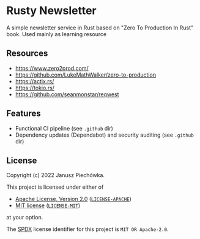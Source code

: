 # Rusty Newsletter

A simple newsletter service in Rust based on "Zero To Production In Rust" book. Used mainly as learning resource

## Resources

* https://www.zero2prod.com/
* https://github.com/LukeMathWalker/zero-to-production
* https://actix.rs/
* https://tokio.rs/
* https://github.com/seanmonstar/reqwest

## Features

* Functional CI pipeline (see `.github` dir)
* Dependency updates (Dependabot) and security auditing (see `.github` dir)

## License

Copyright (c) 2022 Janusz Piechówka.

This project is licensed under either of

- [Apache License, Version 2.0](https://www.apache.org/licenses/LICENSE-2.0) ([`LICENSE-APACHE`](LICENSE-APACHE))
- [MIT license](https://opensource.org/licenses/MIT) ([`LICENSE-MIT`](LICENSE-MIT))

at your option.

The [SPDX](https://spdx.dev) license identifier for this project is `MIT OR Apache-2.0`.